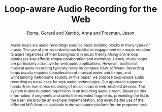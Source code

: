--- 
title: "Loop-aware Audio Recording for the Web" 
abstract: "Music loops are audio recordings used as basic building blocks in many types of music. The use of pre-recorded loops facilitates engagement into music creation to users regardless of their background in music theory. Using online loop databases also affords simple collaboration and exchange. Hence, music loops are particularly attractive for web audio applications. However, traditional musical audio recording typically relies on complex DAW software. Recording loops usually requires consideration of musical meter and tempo, and withstanding metronome sounds. In this paper, we propose loop-aware audio recording as a use case for web audio technologies. Our approach supports hands-free, low-stress recording of music loops in web-enabled devices. The system is able to detect repetitions in an incoming audio stream. Based on this information, it segments and ranks the repeated fragments, presenting the list to the user. We provide an example implementation, and evaluate the use of the different MIR libraries available in the web audio platform for the proposed task." 
address: "London" 
author: "Roma, Gerard and Xambó, Anna and Freeman, Jason"
webAuthor: "Gerard Roma, Anna Xambó, Jason Freeman" 
booktitle: "Proceedings of the International Web Audio Conference" 
editor: "Thalmann, Florian and Ewert, Sebastian" 
month: "August"
pages: "" 
publisher: "Queen Mary University of London" 
series: "WAC '17"
track: "Paper"  
year: "2017" 
id: "2017_25" 
tags: year2017
media: https://youtu.be/BhL3J5hcwNE?t=6508 
pdflink: /_data/papers/pdf/2017/2017_25.pdf
ISSN: 2663-5844
---